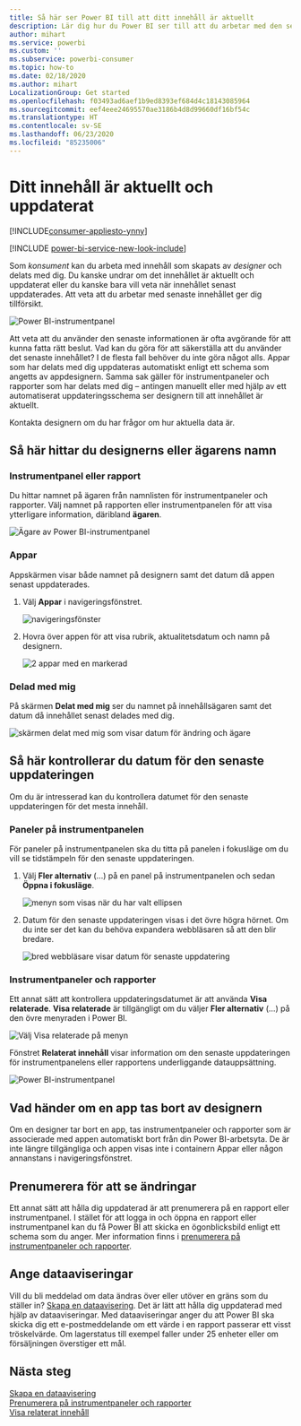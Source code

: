 ```yaml
---
title: Så här ser Power BI till att ditt innehåll är aktuellt
description: Lär dig hur du Power BI ser till att du arbetar med den senaste versionen av data, rapporten, instrumentpanelen och appen.
author: mihart
ms.service: powerbi
ms.custom: ''
ms.subservice: powerbi-consumer
ms.topic: how-to
ms.date: 02/18/2020
ms.author: mihart
LocalizationGroup: Get started
ms.openlocfilehash: f03493ad6aef1b9ed8393ef684d4c18143085964
ms.sourcegitcommit: eef4eee24695570ae3186b4d8d99660df16bf54c
ms.translationtype: HT
ms.contentlocale: sv-SE
ms.lasthandoff: 06/23/2020
ms.locfileid: "85235006"
---
```

# <a name="your-content-is-up-to-date"></a>Ditt innehåll är aktuellt och uppdaterat

[!INCLUDE[consumer-appliesto-ynny](../includes/consumer-appliesto-ynny.md)]

[!INCLUDE [power-bi-service-new-look-include](../includes/power-bi-service-new-look-include.md)]

Som *konsument* kan du arbeta med innehåll som skapats av *designer* och delats med dig. Du kanske undrar om det innehållet är aktuellt och uppdaterat eller du kanske bara vill veta när innehållet senast uppdaterades. Att veta att du arbetar med senaste innehållet ger dig tillförsikt.  
 
![Power BI-instrumentpanel](media/end-user-fresh/power-bi-dashboards.png)


Att veta att du använder den senaste informationen är ofta avgörande för att kunna fatta rätt beslut. Vad kan du göra för att säkerställa att du använder det senaste innehållet? I de flesta fall behöver du inte göra något alls. Appar som har delats med dig uppdateras automatiskt enligt ett schema som angetts av appdesignern. Samma sak gäller för instrumentpaneler och rapporter som har delats med dig – antingen manuellt eller med hjälp av ett automatiserat uppdateringsschema ser designern till att innehållet är aktuellt.  

Kontakta designern om du har frågor om hur aktuella data är.

## <a name="how-to-locate-the-name-of-the-designer-or-owner"></a>Så här hittar du designerns eller ägarens namn

### <a name="dashboard-or-report"></a>Instrumentpanel eller rapport

Du hittar namnet på ägaren från namnlisten för instrumentpaneler och rapporter. Välj namnet på rapporten eller instrumentpanelen för att visa ytterligare information, däribland **ägaren**.

![Ägare av Power BI-instrumentpanel](media/end-user-fresh/power-bi-owner.png)


### <a name="apps"></a>Appar

Appskärmen visar både namnet på designern samt det datum då appen senast uppdaterades.  

1. Välj **Appar** i navigeringsfönstret.

    ![navigeringsfönster](media/end-user-fresh/power-bi-nav-app.png)



2. Hovra över appen för att visa rubrik, aktualitetsdatum och namn på designern. 

    ![2 appar med en markerad](media/end-user-fresh/power-bi-app.png)


### <a name="shared-with-me"></a>Delad med mig
På skärmen **Delat med mig** ser du namnet på innehållsägaren samt det datum då innehållet senast delades med dig.

![skärmen delat med mig som visar datum för ändring och ägare](media/end-user-fresh/power-bi-share.png) 


## <a name="how-to-look-up-the-last-refresh-date"></a>Så här kontrollerar du datum för den senaste uppdateringen
Om du är intresserad kan du kontrollera datumet för den senaste uppdateringen för det mesta innehåll. 

### <a name="dashboard-tiles"></a>Paneler på instrumentpanelen
För paneler på instrumentpanelen ska du titta på panelen i fokusläge om du vill se tidstämpeln för den senaste uppdateringen.

1. Välj **Fler alternativ** (...) på en panel på instrumentpanelen och sedan **Öppna i fokusläge**.

    ![menyn som visas när du har valt ellipsen](media/end-user-fresh/power-bi-focus-mode.png)

2. Datum för den senaste uppdateringen visas i det övre högra hörnet. Om du inte ser det kan du behöva expandera webbläsaren så att den blir bredare. 

    ![bred webbläsare visar datum för senaste uppdatering](media/end-user-fresh/power-bi-last-refresh2.png)

### <a name="dashboards-and-reports"></a>Instrumentpaneler och rapporter
Ett annat sätt att kontrollera uppdateringsdatumet är att använda **Visa relaterade**.  **Visa relaterade** är tillgängligt om du väljer **Fler alternativ** (…) på den övre menyraden i Power BI.

![Välj Visa relaterade på menyn](media/end-user-fresh/power-bi-view-related-dropdown.png)

Fönstret **Relaterat innehåll** visar information om den senaste uppdateringen för instrumentpanelens eller rapportens underliggande datauppsättning.

![Power BI-instrumentpanel](media/end-user-fresh/power-bi-refresh.png)

## <a name="what-happens-if-an-app-is-deleted-by-the-designer"></a>Vad händer om en app tas bort av designern

Om en designer tar bort en app, tas instrumentpaneler och rapporter som är associerade med appen automatiskt bort från din Power BI-arbetsyta. De är inte längre tillgängliga och appen visas inte i containern Appar eller någon annanstans i navigeringsfönstret.


## <a name="subscribe-to-see-changes"></a>Prenumerera för att se ändringar
Ett annat sätt att hålla dig uppdaterad är att prenumerera på en rapport eller instrumentpanel. I stället för att logga in och öppna en rapport eller instrumentpanel kan du få Power BI att skicka en ögonblicksbild enligt ett schema som du anger.  Mer information finns i [prenumerera på instrumentpaneler och rapporter](end-user-subscribe.md).

## <a name="set-data-alerts"></a>Ange dataaviseringar
Vill du bli meddelad om data ändras över eller utöver en gräns som du ställer in? [Skapa en dataavisering](end-user-alerts.md).  Det är lätt att hålla dig uppdaterad med hjälp av dataaviseringar. Med dataaviseringar anger du att Power BI ska skicka dig ett e-postmeddelande om ett värde i en rapport passerar ett visst tröskelvärde.  Om lagerstatus till exempel faller under 25 enheter eller om försäljningen överstiger ett mål.  

## <a name="next-steps"></a>Nästa steg
[Skapa en dataavisering](end-user-alerts.md)    
[Prenumerera på instrumentpaneler och rapporter](end-user-subscribe.md)    
[Visa relaterat innehåll](end-user-related.md)    
